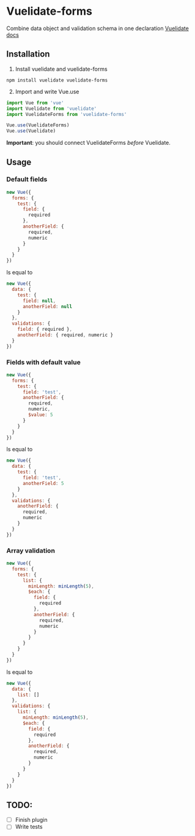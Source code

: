 # Vuelidate-forms
Combine data object and validation schema in one declaration
[Vuelidate docs](https://monterail.github.io/vuelidate/)
## Installation
1. Install vuelidate and vuelidate-forms
```
npm install vuelidate vuelidate-forms
```
2. Import and write Vue.use
```javascript
import Vue from 'vue'
import Vuelidate from 'vuelidate'
import VuelidateForms from 'vuelidate-forms'

Vue.use(VuelidateForms)
Vue.use(Vuelidate)
```
**Important**: you should connect VuelidateForms _before_ Vuelidate.
## Usage
### Default fields
```javascript
new Vue({
  forms: {
    test: {
      field: {
        required
      },
      anotherField: {
        required,
        numeric
      }
    }
  }
})
```
Is equal to
```javascript
new Vue({
  data: {
    test: {
      field: null,
      anotherField: null
    }
  },
  validations: {
    field: { required },
    anotherField: { required, numeric }
  }
})
```
### Fields with default value
```javascript
new Vue({
  forms: {
    test: {
      field: 'test',
      anotherField: {
        required,
        numeric,
        $value: 5
      }
    }
  }
})
```
Is equal to
```javascript
new Vue({
  data: {
    test: {
      field: 'test',
      anotherField: 5
    }
  },
  validations: {
    anotherField: {
      required,
      numeric
    }
  }
})
```
### Array validation
```javascript
new Vue({
  forms: {
    test: {
      list: {
        minLength: minLength(5),
        $each: {
          field: {
            required
          },
          anotherField: {
            required,
            numeric
          }
        }
      }
    }
  }
})
```
Is equal to
```javascript
new Vue({
  data: {
    list: []
  },
  validations: {
    list: {
      minLength: minLength(5),
      $each: {
        field: {
          required
        },
        anotherField: {
          required,
          numeric
        }
      }
    }
  }
})
```
## TODO:
- [ ] Finish plugin
- [ ] Write tests
